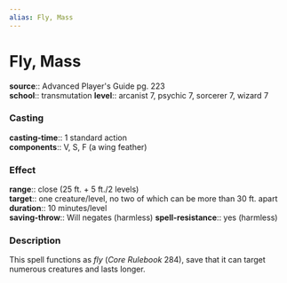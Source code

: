 ```yaml
---
alias: Fly, Mass
---
```


# Fly, Mass 

**source**:: Advanced Player's Guide pg. 223  
**school**:: transmutation
**level**:: arcanist 7, psychic 7, sorcerer 7, wizard 7

### Casting 

**casting-time**:: 1 standard action  
**components**:: V, S, F (a wing feather)

### Effect 

**range**:: close (25 ft. + 5 ft./2 levels)  
**target**:: one creature/level, no two of which can be more than 30 ft. apart  
**duration**:: 10 minutes/level  
**saving-throw**:: Will negates (harmless)
**spell-resistance**:: yes (harmless)

### Description 

This spell functions as *fly* (*Core Rulebook* 284), save that it can target numerous creatures and lasts longer.
